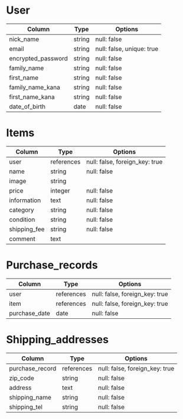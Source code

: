 
# User

| Column             | Type   | Options                   |
| ------------------ | ------ | ------------------------- |
| nick_name          | string | null: false               |
| email              | string | null: false, unique: true |
| encrypted_password | string | null: false               |
| family_name        | string | null: false               |
| first_name         | string | null: false               |
| family_name_kana   | string | null: false               |
| first_name_kana    | string | null: false               |
| date_of_birth      | date   | null: false               |

# Items 

| Column          | Type       | Options                        |
| --------------- | ---------- | ------------------------------ |
| user            | references | null: false, foreign_key: true |
| name            | string     | null: false                    |
| image           | string     |                                |
| price           | integer    | null: false                    |
| information     | text       | null: false                    |
| category        | string     | null: false                    |
| condition       | string     | null: false                    |
| shipping_fee    | string     | null: false                    |
| comment         | text       |                                |

# Purchase_records

| Column        | Type       | Options                        |
| ------------- | ---------- | ------------------------------ |
| user          | references | null: false, foreign_key: true |
| item          | references | null: false, foreign_key: true |
| purchase_date | date       | null: false                    |

# Shipping_addresses

| Column         | Type       | Options                        |
| -------------- | ---------- | ------------------------------ |
| purchase_record| references | null: false, foreign_key: true |
| zip_code       | string     | null: false                    |
| address        | text       | null: false                    |
| shipping_name  | string     | null: false                    |
| shipping_tel   | string     | null: false                    |